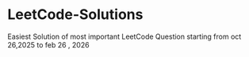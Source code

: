 # LeetCode-Solutions
Easiest Solution of most important LeetCode Question starting from oct 26,2025 to feb 26 , 2026

